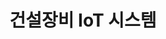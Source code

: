 ---
caption: #what displays in the portfolio grid:
  title: 건설장비 IoT 시스템
  subtitle: ""
  thumbnail: assets/img/portfolio/04-thumbnail.gif
  
#what displays when the item is clicked:
title: 건설장비 IoT 시스템
subtitle: ""
image: assets/img/portfolio/01-thumbnail.gif #main image, can be a link or a file in assets/img/portfolio
alt: 04-thumbnail

---